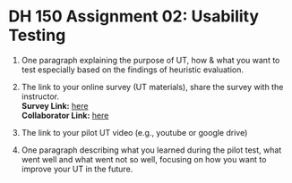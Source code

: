 # DH 150 Assignment 02: Usability Testing

1. One paragraph explaining the purpose of UT, how & what you want to test especially based on the findings of heuristic evaluation. 

2. The link to your online survey (UT materials), share the survey with the instructor. </br>
**Survey Link:** [here](https://forms.gle/MZ4jRUtzhK9UpSk29)  </br>
**Collaborator Link:** [here](https://docs.google.com/forms/d/1_WVIZDwnlDsyBYa4u3PC2xC6J0hzxdiHv8mxJJGBl3w/edit?usp=sharing)    </br>

3. The link to your pilot UT video (e.g., youtube or google drive)
 
4. One paragraph describing what you learned during the pilot test, what went well and what went not so well, focusing on how you want to improve your UT in the future.

